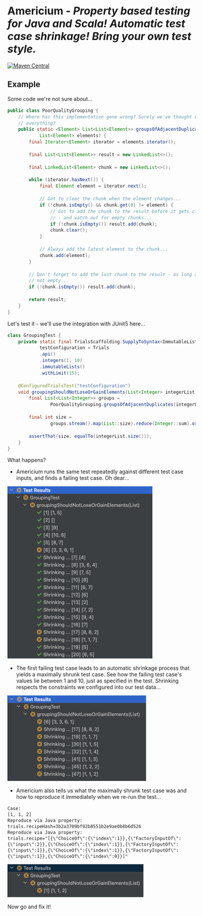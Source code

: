# Americium - **_Property based testing for Java and Scala! Automatic test case shrinkage! Bring your own test style._**

[![Maven Central](https://index.scala-lang.org/sageserpent-open/americium/americium/latest-by-scala-version.svg?color=2465cd&style=flat)](https://index.scala-lang.org/sageserpent-open/americium/americium)

## Example

Some code we're not sure about...

```java
public class PoorQualityGrouping {
    // Where has this implementation gone wrong? Surely we've thought of
    // everything?
    public static <Element> List<List<Element>> groupsOfAdjacentDuplicates(
            List<Element> elements) {
        final Iterator<Element> iterator = elements.iterator();

        final List<List<Element>> result = new LinkedList<>();

        final LinkedList<Element> chunk = new LinkedList<>();

        while (iterator.hasNext()) {
            final Element element = iterator.next();

            // Got to clear the chunk when the element changes...
            if (!chunk.isEmpty() && chunk.get(0) != element) {
                // Got to add the chunk to the result before it gets cleared
                // - and watch out for empty chunks...
                if (!chunk.isEmpty()) result.add(chunk);
                chunk.clear();
            }

            // Always add the latest element to the chunk...
            chunk.add(element);
        }

        // Don't forget to add the last chunk to the result - as long as it's
        // not empty...
        if (!chunk.isEmpty()) result.add(chunk);

        return result;
    }
}
```

Let's test it - we'll use the integration with JUnit5 here...

```java
class GroupingTest {
    private static final TrialsScaffolding.SupplyToSyntax<ImmutableList<Integer>>
            testConfiguration = Trials
            .api()
            .integers(1, 10)
            .immutableLists()
            .withLimit(15);

    @ConfiguredTrialsTest("testConfiguration")
    void groupingShouldNotLoseOrGainElements(List<Integer> integerList) {
        final List<List<Integer>> groups =
                PoorQualityGrouping.groupsOfAdjacentDuplicates(integerList);

        final int size =
                groups.stream().map(List::size).reduce(Integer::sum).orElse(0);

        assertThat(size, equalTo(integerList.size()));
    }
}
```

What happens?

- Americium runs the same test repeatedly against different test case inputs, and finds a failing test case. Oh dear...

![](./screenshots/FailingExample.png)

- The first failing test case leads to an automatic shrinkage process that yields a maximally shrunk test case. See how
  the failing test case's values lie between 1 and 10, just as specified in the test. Shrinking respects the constraints
  we configured into our test data...

![](./screenshots/Shrinkage.png)

- Americium also tells us what the maximally shrunk test case was and how to reproduce it immediately when we re-run the
  test...

```
Case:
[1, 1, 2]
Reproduce via Java property:
trials.recipeHash=3b2a3709bf92b8551b2e9ae0b8b6d526
Reproduce via Java property:
trials.recipe="[{\"ChoiceOf\":{\"index\":1}},{\"FactoryInputOf\":{\"input\":2}},{\"ChoiceOf\":{\"index\":1}},{\"FactoryInputOf\":{\"input\":1}},{\"ChoiceOf\":{\"index\":1}},{\"FactoryInputOf\":{\"input\":1}},{\"ChoiceOf\":{\"index\":0}}]"
```

![](./screenshots/Reproduction.png)

Now go and fix it!



